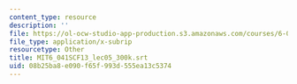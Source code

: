 ```yaml
---
content_type: resource
description: ''
file: https://ol-ocw-studio-app-production.s3.amazonaws.com/courses/6-041sc-probabilistic-systems-analysis-and-applied-probability-fall-2013/08b25ba8e090f65f993d555ea13c5374_MIT6_041SCF13_lec05_300k.srt
file_type: application/x-subrip
resourcetype: Other
title: MIT6_041SCF13_lec05_300k.srt
uid: 08b25ba8-e090-f65f-993d-555ea13c5374
---
```

